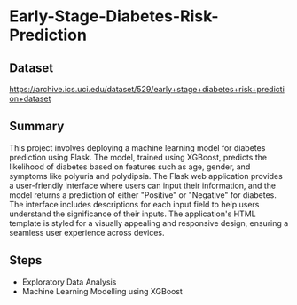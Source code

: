 # Early-Stage-Diabetes-Risk-Prediction

## Dataset
https://archive.ics.uci.edu/dataset/529/early+stage+diabetes+risk+prediction+dataset

## Summary
This project involves deploying a machine learning model for diabetes prediction using Flask. The model, trained using XGBoost, predicts the likelihood of diabetes based on features such as age, gender, and symptoms like polyuria and polydipsia. The Flask web application provides a user-friendly interface where users can input their information, and the model returns a prediction of either "Positive" or "Negative" for diabetes. The interface includes descriptions for each input field to help users understand the significance of their inputs. The application's HTML template is styled for a visually appealing and responsive design, ensuring a seamless user experience across devices.

## Steps
* Exploratory Data Analysis
* Machine Learning Modelling using XGBoost
